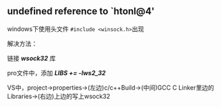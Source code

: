 ## undefined reference to `htonl@4'

windows下使用头文件 `#include <winsock.h>`出现

解决方法：

链接 ***wsock32*** 库

pro文件中，添加 ***LIBS += -lws2_32***

VS中，project->properties->(左边)c/c++Build->(中间)GCC C Linker里边的Libraries->(右边)上边的写上wsock32

